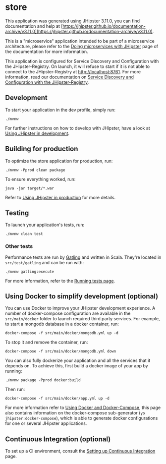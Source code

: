 # store

This application was generated using JHipster 3.11.0, you can find documentation and help at [https://jhipster.github.io/documentation-archive/v3.11.0](https://jhipster.github.io/documentation-archive/v3.11.0).

This is a "microservice" application intended to be part of a microservice architecture, please refer to the [Doing microservices with JHipster][] page of the documentation for more information.

This application is configured for Service Discovery and Configuration with the JHipster-Registry. On launch, it will refuse to start if it is not able to connect to the JHipster-Registry at [http://localhost:8761](http://localhost:8761). For more information, read our documentation on [Service Discovery and Configuration with the JHipster-Registry][].

## Development

To start your application in the dev profile, simply run:

    ./mvnw


For further instructions on how to develop with JHipster, have a look at [Using JHipster in development][].

## Building for production

To optimize the store application for production, run:

    ./mvnw -Pprod clean package

To ensure everything worked, run:

    java -jar target/*.war


Refer to [Using JHipster in production][] for more details.

## Testing

To launch your application's tests, run:

    ./mvnw clean test
### Other tests

Performance tests are run by [Gatling][] and written in Scala. They're located in `src/test/gatling` and can be run with:

    ./mvnw gatling:execute

For more information, refer to the [Running tests page][].

## Using Docker to simplify development (optional)

You can use Docker to improve your JHipster development experience. A number of docker-compose configuration are available in the `src/main/docker` folder to launch required third party services.
For example, to start a mongodb database in a docker container, run:

    docker-compose -f src/main/docker/mongodb.yml up -d

To stop it and remove the container, run:

    docker-compose -f src/main/docker/mongodb.yml down

You can also fully dockerize your application and all the services that it depends on.
To achieve this, first build a docker image of your app by running:

    ./mvnw package -Pprod docker:build

Then run:

    docker-compose -f src/main/docker/app.yml up -d

For more information refer to [Using Docker and Docker-Compose][], this page also contains information on the docker-compose sub-generator (`yo jhipster:docker-compose`), which is able to generate docker configurations for one or several JHipster applications.

## Continuous Integration (optional)

To set up a CI environment, consult the [Setting up Continuous Integration][] page.

[JHipster Homepage and latest documentation]: https://jhipster.github.io
[JHipster 3.11.0 archive]: https://jhipster.github.io/documentation-archive/v3.11.0
[Doing microservices with JHipster]: https://jhipster.github.io/documentation-archive/v3.11.0/microservices-architecture/
[Using JHipster in development]: https://jhipster.github.io/documentation-archive/v3.11.0/development/
[Service Discovery and Configuration with the JHipster-Registry]: https://jhipster.github.io/documentation-archive/v3.11.0/microservices-architecture/#jhipster-registry
[Using Docker and Docker-Compose]: https://jhipster.github.io/documentation-archive/v3.11.0/docker-compose
[Using JHipster in production]: https://jhipster.github.io/documentation-archive/v3.11.0/production/
[Running tests page]: https://jhipster.github.io/documentation-archive/v3.11.0/running-tests/
[Setting up Continuous Integration]: https://jhipster.github.io/documentation-archive/v3.11.0/setting-up-ci/

[Gatling]: http://gatling.io/

